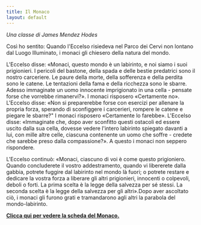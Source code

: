 ```yaml
---
title: Il Monaco
layout: default
---
```


*Una classe di James Mendez Hodes*

Così ho sentito: Quando l'Eccelso risiedeva nel Parco dei Cervi non lontano dal Luogo Illuminato, i monaci gli chiesero della natura del mondo.

L'Eccelso disse: «Monaci, questo mondo è un labirinto, e noi siamo i suoi prigionieri. I pericoli del bastone, della spada e delle bestie predatrici sono il nostro carceriere. Le paure della morte, della sofferenza e della perdita sono le catene. Le tentazioni della fama e della ricchezza sono le sbarre. Adesso immaginate un uomo innocente imprigionato in una cella - pensate forse che vorrebbe rimanervi?». I monaci risposero «Certamente no». L'Eccelso disse: «Non si preparerebbe forse con esercizi per allenare la propria forza, sperando di sconfiggere i carcerieri, rompere le catene e piegare le sbarre?" I monaci risposero «Certamente lo farebbe». L'Eccelso disse: «Immaginate che, dopo aver sconfitto questi ostacoli ed essere uscito dalla sua cella, dovesse vedere l'intero labirinto spiegato davanti a lui, con mille altre celle, ciascuna contenente un uomo che soffre - credete che sarebbe preso dalla compassione?». A questo i monaci non seppero rispondere.

L'Eccelso continuò: «Monaci, ciascuno di voi è come questo prigioniero. Quando concluderete il vostro addestramento, quando vi libererete dalla gabbia, potrete fuggire dal labirinto nel mondo là fuori; o potrete restare e dedicare la vostra forza a liberare gli altri prigionieri, innocenti o colpevoli, deboli o forti. La prima scelta è la legge della salvezza per sé stessi. La seconda scelta è la legge della salvezza per gli altri».Dopo aver ascoltato ciò, i monaci gli furono grati e tramandarono agli altri la parabola del mondo-labirinto.

**[Clicca qui per vedere la scheda del Monaco.](https://bit.ly/1ca8GwV)**
